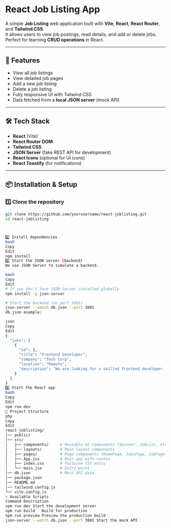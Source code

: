 # React Job Listing App

A simple **Job Listing** web application built with **Vite**, **React**, **React Router**, and **Tailwind CSS**.  
It allows users to view job postings, read details, and add or delete jobs.  
Perfect for learning **CRUD operations** in React.

---

## 🚀 Features

- View all job listings
- View detailed job pages
- Add a new job listing
- Delete a job listing
- Fully responsive UI with Tailwind CSS
- Data fetched from a **local JSON server** (mock API)

---

## 🛠 Tech Stack

- **React** (Vite)
- **React Router DOM**
- **Tailwind CSS**
- **JSON Server** (fake REST API for development)
- **React Icons** (optional for UI icons)
- **React Toastify** (for notifications)

---

## 📦 Installation & Setup

### 1️⃣ Clone the repository
```bash
git clone https://github.com/yourusername/react-joblisting.git
cd react-joblisting



2️⃣ Install dependencies
bash
Copy
Edit
npm install
3️⃣ Start the JSON server (backend)
We use JSON Server to simulate a backend.

bash
Copy
Edit
# If you don't have JSON Server installed globally
npm install -g json-server

# Start the backend (on port 3001)
json-server --watch db.json --port 3001
db.json example:

json
Copy
Edit
{
  "jobs": [
    {
      "id": 1,
      "title": "Frontend Developer",
      "company": "Tech Corp",
      "location": "Remote",
      "description": "We are looking for a skilled frontend developer..."
    }
  ]
}
4️⃣ Start the React app
bash
Copy
Edit
npm run dev
📂 Project Structure
php
Copy
Edit
react-joblisting/
│── public/
│── src/
│   ├── components/     # Reusable UI components (Spinner, JobList, etc.)
│   ├── layouts/        # Main layout components
│   ├── pages/          # Page components (HomePage, JobsPage, JobPage, AddJobPage)
│   ├── App.jsx         # Main app with routes
│   ├── index.css       # Tailwind CSS entry
│   └── main.jsx        # Entry point
│── db.json             # Mock API data
│── package.json
│── README.md
│── tailwind.config.js
└── vite.config.js
⚡ Available Scripts
Command	Description
npm run dev	Start the development server
npm run build	Build for production
npm run preview	Preview the production build
json-server --watch db.json --port 3001	Start the mock API